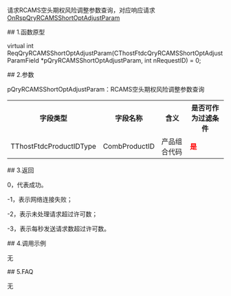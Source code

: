<p>请求RCAMS空头期权风险调整参数查询，对应响应请求<a href="../../CTHOSTFTDCTRADERAPI/ONRSPQRYRCAMSSHORTOPTADJUSTPARAM/">OnRspQryRCAMSShortOptAdjustParam</a></p>
<span class="anchor" id="0a102e49-46c2-44a7-97ed-2eee5d76c012"></span>
## 1.函数原型
<p>virtual int ReqQryRCAMSShortOptAdjustParam(CThostFtdcQryRCAMSShortOptAdjustParamField *pQryRCAMSShortOptAdjustParam, int nRequestID) = 0;</p>
<span class="anchor" id="ab29f499-2ec1-4cb7-bf66-28469f4ade80"></span>
## 2.参数
<p>pQryRCAMSShortOptAdjustParam：RCAMS空头期权风险调整参数查询</p>
<table><tr><th style="TEXT-ALIGN: center;">字段类型</th><th style="TEXT-ALIGN: center;">字段名称</th><th style="TEXT-ALIGN: center;">含义</th><th style="TEXT-ALIGN: center;">是否可作为过滤条件</th></tr><tr><td style="TEXT-ALIGN: left;">TThostFtdcProductIDType</td>
<td style="TEXT-ALIGN: left;">CombProductID</td>
<td style="TEXT-ALIGN: left;">产品组合代码</td>
<td style="TEXT-ALIGN: left;"><strong><font color="#FF0000">是</font></strong></td>
</tr>
</table>
<span class="anchor" id="2a843b28-3ba3-40cc-b94e-7dbdfe81d8cd"></span>
## 3.返回
<p>0，代表成功。</p>
<p>-1，表示网络连接失败；</p>
<p>-2，表示未处理请求超过许可数；</p>
<p>-3，表示每秒发送请求数超过许可数。</p>
<span class="anchor" id="1023fd74-f5c2-4971-8a08-265aeb836791"></span>
## 4.调用示例
<p>无</p>
<span class="anchor" id="7a48a7d1-91e8-432e-acb6-4b54a34177d0"></span>
## 5.FAQ
<p>无</p>
